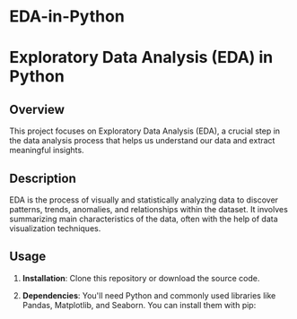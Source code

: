 # EDA-in-Python

# Exploratory Data Analysis (EDA) in Python

## Overview

This project focuses on Exploratory Data Analysis (EDA), a crucial step in the data analysis process that helps us understand our data and extract meaningful insights.

## Description

EDA is the process of visually and statistically analyzing data to discover patterns, trends, anomalies, and relationships within the dataset. It involves summarizing main characteristics of the data, often with the help of data visualization techniques.

## Usage

1. **Installation**: Clone this repository or download the source code.

2. **Dependencies**: You'll need Python and commonly used libraries like Pandas, Matplotlib, and Seaborn. You can install them with pip:
